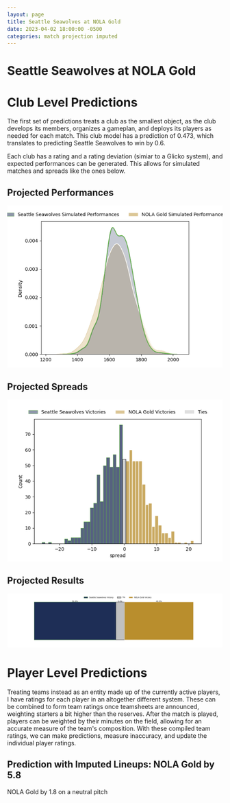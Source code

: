 ```yaml
---  
layout: page  
title: Seattle Seawolves at NOLA Gold  
date: 2023-04-02 18:00:00 -0500  
categories: match projection imputed  
---
```

# Seattle Seawolves at NOLA Gold

# Club Level Predictions


The first set of predictions treats a club as the smallest object, as the club develops its members, organizes a gameplan, and deploys its players as needed for each match. This club model has a prediction of 0.473, which translates to predicting Seattle Seawolves to win by 0.6.

Each club has a rating and a rating deviation (simiar to a Glicko system), and expected performances can be generated. This allows for simulated matches and spreads like the ones below.
## Projected Performances


![Projected Performances](plots/performances_2023-04-02-NOLAGold-SeattleSeawolves.png)
## Projected Spreads


![Projected Spreads](plots/spreads_2023-04-02-NOLAGold-SeattleSeawolves.png)
## Projected Results


![Projected Results](plots/resultbar_2023-04-02-NOLAGold-SeattleSeawolves.png)
# Player Level Predictions


Treating teams instead as an entity made up of the currently active players, I have ratings for each player in an altogether different system. These can be combined to form team ratings once teamsheets are announced, weighting starters a bit higher than the reserves. After the match is played, players can be weighted by their minutes on the field, allowing for an accurate measure of the team's composition. With these compiled team ratings, we can make predictions, measure inaccuracy, and update the individual player ratings.
## Prediction with Imputed Lineups: NOLA Gold by 5.8


NOLA Gold by 1.8 on a neutral pitch

